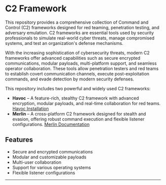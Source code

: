 # C2 Framework

This repository provides a comprehensive collection of Command and Control (C2) frameworks designed for red teaming, penetration testing, and adversary emulation. C2 frameworks are essential tools used by security professionals to simulate real-world cyber threats, manage compromised systems, and test an organization's defense mechanisms.

With the increasing sophistication of cybersecurity threats, modern C2 frameworks offer advanced capabilities such as secure encrypted communications, modular payloads, multi-platform support, and seamless operator collaboration. These tools allow penetration testers and red teams to establish covert communication channels, execute post-exploitation commands, and evade detection by modern security defenses.

This repository includes two powerful and widely used C2 frameworks:

- **Havoc** – A feature-rich, stealthy C2 framework with advanced encryption, modular payloads, and real-time collaboration for red teams. [Havoc Installation](https://github.com/sudovivek/C2-Frameworks/blob/main/havoc-installation.md)
- **Merlin** – A cross-platform C2 framework designed for stealth and evasion, offering robust command execution and flexible listener configurations. [Merlin Documentation](https://github.com/sudovivek/C2-Frameworks/blob/main/merlin-installation.md)

## Features

- Secure and encrypted communications
- Modular and customizable payloads
- Multi-user collaboration
- Support for various operating systems
- Flexible listener configurations

---

